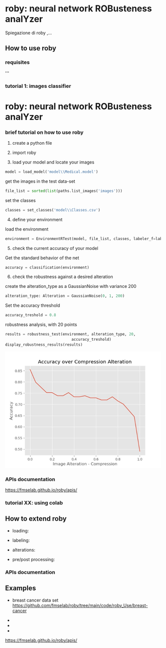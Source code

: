 # roby: neural network ROBusteness analYzer

Spiegazione di roby ,...

## How to use roby

### requisites

'''


### tutorial 1: images classifier

# roby: neural network ROBusteness analYzer

### brief tutorial on how to use roby

1. create a python file

2. import roby

3. load your model and locate your images

```python
model = load_model('model\\Medical.model')
```
get the images in the test data-set
```python
file_list = sorted(list(paths.list_images('images')))
```
set the classes
```python
classes = set_classes('model\\Classes.csv')
```

4. define your environment

load the environment
```python
environment = EnvironmentRTest(model, file_list, classes, labeler_f=labeler)
```


5. check the current accuracy of your model 

Get the standard behavior of the net
```python
accuracy = classification(environment)
```


6. check the robustness against a desired alteration

create the alteration_type as a GaussianNoise with variance 200
```python
alteration_type: Alteration = GaussianNoise(0, 1, 200)
```
  
Set the accuracy threshold
```python
accuracy_treshold = 0.8
```

robustness analysis, with 20 points
```python
results = robustness_test(environment, alteration_type, 20,
                              accuracy_treshold)
display_robustness_results(results)
```

![alt text](images/robustenss.jpg "")


### APIs documentation

<https://fmselab.github.io/roby/apis/>


### tutorial XX: using colab



## How to extend roby

* loading:

* labeling:

* alterations:

* pre/post processing:

### APIs documentation

## Examples

* breast cancer data set
  <https://github.com/fmselab/roby/tree/main/code/roby_Use/breast-cancer>

*

*

*

<https://fmselab.github.io/roby/apis/>